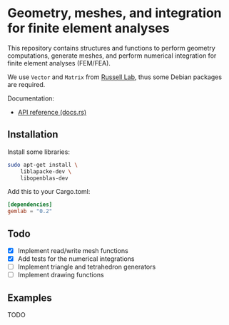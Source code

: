 # Geometry, meshes, and integration for finite element analyses

This repository contains structures and functions to perform geometry computations, generate meshes, and perform numerical integration for finite element analyses (FEM/FEA).

We use `Vector` and `Matrix` from [Russell Lab](https://github.com/cpmech/russell), thus some Debian packages are required.

Documentation:

- [API reference (docs.rs)](https://docs.rs/gemlab)

## Installation

Install some libraries:

```bash
sudo apt-get install \
    liblapacke-dev \
    libopenblas-dev
```

Add this to your Cargo.toml:

```toml
[dependencies]
gemlab = "0.2"
```

## Todo

- [x] Implement read/write mesh functions
- [x] Add tests for the numerical integrations
- [ ] Implement triangle and tetrahedron generators
- [ ] Implement drawing functions

## Examples

TODO

